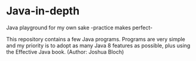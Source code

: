 # Java-in-depth
Java playground for my own sake -practice makes perfect- 

This repository contains a few Java programs. 
Programs are very simple and my priority is to adopt as many 
Java 8 features as possible, plus using the Effective Java book. (Author: Joshua Bloch)  
